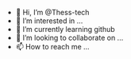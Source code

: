 - 👋 Hi, I’m @Thess-tech
- 👀 I’m interested in ...
- 🌱 I’m currently learning github
- 💞️ I’m looking to collaborate on ...
- 📫 How to reach me ...

<!---
Thess-tech/Thess-tech is a ✨ special ✨ repository because its `README.md` (this file) appears on your GitHub profile.
You can click the Preview link to take a look at your changes.
--->
